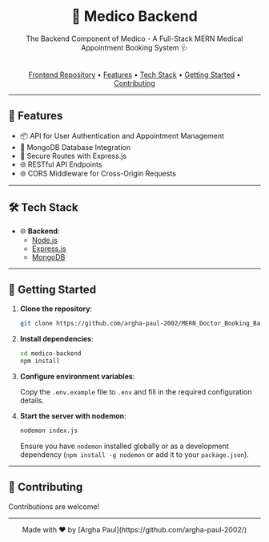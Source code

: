 <div align="center">
    <h1>🏥 Medico Backend</h1>
    <p>
        The Backend Component of Medico - A Full-Stack MERN Medical Appointment Booking System 🩺
    </p>
</div>

<br>

<div align="center">
    <a href="https://github.com/argha-paul-2002/MERN_Doctor_Booking_Frontend">Frontend Repository</a> •
    <a href="#features">Features</a> •
    <a href="#tech-stack">Tech Stack</a> •
    <a href="#getting-started">Getting Started</a> •
    <a href="#contributing">Contributing</a> 
</div>

---

## 🚀 Features

- 📦 API for User Authentication and Appointment Management
- 💽 MongoDB Database Integration
- 🔐 Secure Routes with Express.js
- 🌐 RESTful API Endpoints
- 🌐 CORS Middleware for Cross-Origin Requests

---

## 🛠️ Tech Stack

- 🌐 **Backend**:
    - [Node.js](https://nodejs.org/)
    - [Express.js](https://expressjs.com/)
    - [MongoDB](https://www.mongodb.com/)

---

## 🚦 Getting Started

1. **Clone the repository**:

    ```bash
    git clone https://github.com/argha-paul-2002/MERN_Doctor_Booking_Backend.git
    ```

2. **Install dependencies**:

    ```bash
    cd medico-backend
    npm install
    ```

3. **Configure environment variables**:

    Copy the `.env.example` file to `.env` and fill in the required configuration details.

4. **Start the server with nodemon**:

    ```bash
    nodemon index.js
    ```

    Ensure you have `nodemon` installed globally or as a development dependency (`npm install -g nodemon` or add it to your `package.json`).

---

## 🤝 Contributing

Contributions are welcome! 

---

<div align="center">
    Made with ❤️ by [Argha Paul](https://github.com/argha-paul-2002/)
</div>

